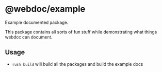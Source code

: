 # @webdoc/example

Example documented package.

This package contains all sorts of fun stuff while demonstrating what things webdoc can document.

## Usage

* `rush build` will build all the packages and build the example docs
